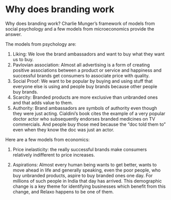 # Why does branding work

Why does branding work? Charlie Munger’s framework of models from social psychology and a few models from microeconomics provide the answer.

The models from psychology are:
1.  Liking: We love the brand ambassadors and want to buy what they want us to buy.
2.  Pavlovian association: Almost all advertising is a form of creating positive associations between a product or service and happiness and successful brands get consumers to associate price with quality.
3.  Social Proof: We want to be popular by buying and using stuff that everyone else is using and people buy brands because other people buy brands.
4.  Scarcity: Branded products are more exclusive than unbranded ones and that adds value to them.
5.  Authority: Brand ambassadors are symbols of authority even though they were just acting. Cialdini’s book cites the example of a very popular doctor actor who subsequently endorses branded medicines on TV commercials. And people buy those med because the “doc told them to” even when they know the doc was just an actor.


Here are a few models from economics:

1.  Price inelasticity: the really successful brands make consumers relatively indifferent to price increases.

2.  Aspirations: Almost every human being wants to get better, wants to move ahead in life and generally speaking, even the poor people, who buy unbranded products, aspire to buy branded ones one day. For millions of such people in India that day has arrived. This demographic change is a key theme for identifying businesses which benefit from this change, and Relaxo happens to be one of them.